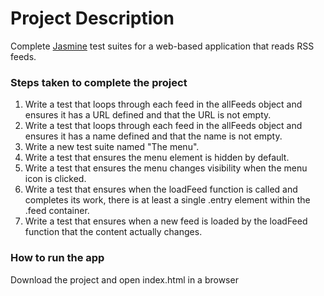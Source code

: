 # Project Description

Complete [Jasmine](http://jasmine.github.io/) test suites for a web-based application that reads RSS feeds.

### Steps taken to complete the project

1. Write a test that loops through each feed in the allFeeds object and ensures it has a URL defined and that the URL is not empty.
2. Write a test that loops through each feed in the allFeeds object and ensures it has a name defined and that the name is not empty.
3. Write a new test suite named "The menu".
4. Write a test that ensures the menu element is hidden by default.
5. Write a test that ensures the menu changes visibility when the menu icon is clicked.
6. Write a test that ensures when the loadFeed function is called and completes its work, there is at least a single .entry element within the .feed container.
7. Write a test that ensures when a new feed is loaded by the loadFeed function that the content actually changes.

### How to run the app
Download the project and open index.html in a browser